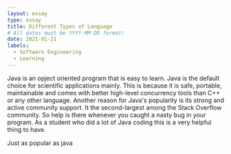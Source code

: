 ```yaml
---
layout: essay
type: essay
title: Different Types of Language
# All dates must be YYYY-MM-DD format!
date: 2021-01-21
labels:
  - Software Engineering
  - Learning
---
```


Java is an opject oriented program that is easy to learn. Java is the default choice for scientific applications mainly. This is because it is safe, portable, maintainable and comes with better high-level concurrency tools than C++ or any other language. Another reason for Java's popularity is its strong and active community support. It the second-largest among the Stack Overflow community. So help is there whenever you caught a nasty bug in your program. As a student who did a lot of Java coding this is a very helpful thing to have. 

Just as popular as java 
